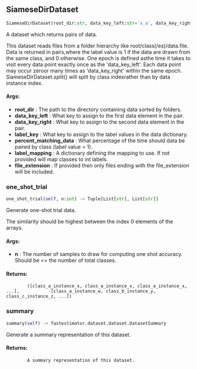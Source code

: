 ## SiameseDirDataset
```python
SiameseDirDataset(root_dir:str, data_key_left:str='x_a', data_key_right:str='x_b', label_key:str='y', percent_matching_data:float=0.5, label_mapping:Union[Dict[str, Any], NoneType]=None, file_extension:Union[str, NoneType]=None)
```
A dataset which returns pairs of data.

This dataset reads files from a folder hierarchy like root/class(/es)/data.file. Data is returned in pairs,where the label value is 1 if the data are drawn from the same class, and 0 otherwise. One epoch is defined asthe time it takes to visit every data point exactly once as the 'data_key_left'. Each data point may occur zeroor many times as 'data_key_right' within the same epoch. SiameseDirDataset.split() will split by class indexrather than by data instance index.



#### Args:

* **root_dir** :  The path to the directory containing data sorted by folders.
* **data_key_left** :  What key to assign to the first data element in the pair.
* **data_key_right** :  What key to assign to the second data element in the pair.
* **label_key** :  What key to assign to the label values in the data dictionary.
* **percent_matching_data** :  What percentage of the time should data be paired by class (label value = 1).
* **label_mapping** :  A dictionary defining the mapping to use. If not provided will map classes to int labels.
* **file_extension** :  If provided then only files ending with the file_extension will be included.    

### one_shot_trial
```python
one_shot_trial(self, n:int) -> Tuple[List[str], List[str]]
```
Generate one-shot trial data.

The similarity should be highest between the index 0 elements of the arrays.



#### Args:

* **n** :  The number of samples to draw for computing one shot accuracy. Should be <= the number of total classes.

#### Returns:
            ([class_a_instance_x, class_a_instance_x, class_a_instance_x, ...],            [class_a_instance_w, class_b_instance_y, class_c_instance_z, ...])        

### summary
```python
summary(self) -> fastestimator.dataset.dataset.DatasetSummary
```
Generate a summary representation of this dataset.

#### Returns:
            A summary representation of this dataset.        